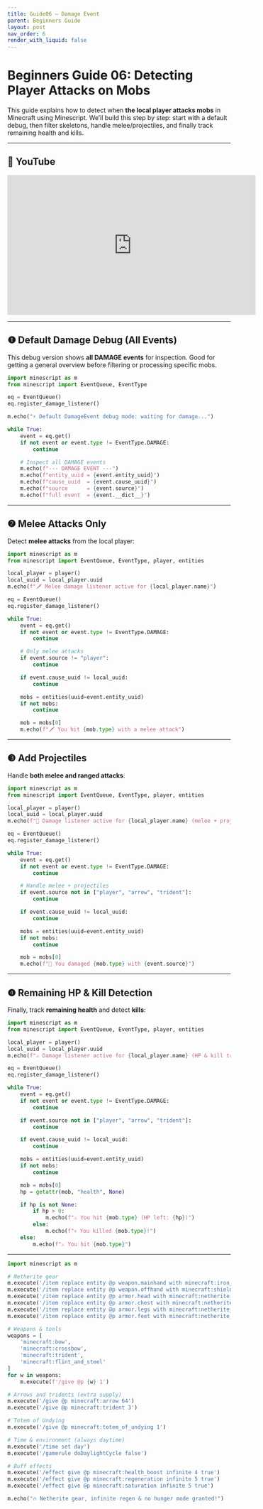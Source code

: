 ```yaml
---
title: Guide06 – Damage Event
parent: Beginners Guide
layout: post
nav_order: 6
render_with_liquid: false
---
```


# Beginners Guide 06: Detecting Player Attacks on Mobs

This guide explains how to detect when **the local player attacks mobs** in Minecraft using Minescript.
We’ll build this step by step: start with a default debug, then filter skeletons, handle melee/projectiles, and finally track remaining health and kills.

---

## 🎥 YouTube

<iframe width="560" height="315" src="https://www.youtube.com/embed/RyYp23zCKKs?si=C80wwbBWD1xahm-r" title="YouTube video player" frameborder="0" allow="accelerometer; autoplay; clipboard-write; encrypted-media; gyroscope; picture-in-picture; web-share" referrerpolicy="strict-origin-when-cross-origin" allowfullscreen></iframe>

---

## ❶ Default Damage Debug (All Events)

This debug version shows **all DAMAGE events** for inspection.
Good for getting a general overview before filtering or processing specific mobs.

```python
import minescript as m
from minescript import EventQueue, EventType

eq = EventQueue()
eq.register_damage_listener()

m.echo("⚡ Default DamageEvent debug mode: waiting for damage...")

while True:
    event = eq.get()
    if not event or event.type != EventType.DAMAGE:
        continue

    # Inspect all DAMAGE events
    m.echo(f"--- DAMAGE EVENT ---")
    m.echo(f"entity_uuid = {event.entity_uuid}")
    m.echo(f"cause_uuid  = {event.cause_uuid}")
    m.echo(f"source      = {event.source}")
    m.echo(f"full event  = {event.__dict__}")
```

---

## ❷ Melee Attacks Only

Detect **melee attacks** from the local player:

```python
import minescript as m
from minescript import EventQueue, EventType, player, entities

local_player = player()
local_uuid = local_player.uuid
m.echo(f"🗡 Melee damage listener active for {local_player.name}")

eq = EventQueue()
eq.register_damage_listener()

while True:
    event = eq.get()
    if not event or event.type != EventType.DAMAGE:
        continue

    # Only melee attacks
    if event.source != "player":
        continue

    if event.cause_uuid != local_uuid:
        continue

    mobs = entities(uuid=event.entity_uuid)
    if not mobs:
        continue

    mob = mobs[0]
    m.echo(f"🗡 You hit {mob.type} with a melee attack")
```

---

## ❸ Add Projectiles

Handle **both melee and ranged attacks**:

```python
import minescript as m
from minescript import EventQueue, EventType, player, entities

local_player = player()
local_uuid = local_player.uuid
m.echo(f"🏹 Damage listener active for {local_player.name} (melee + projectiles)")

eq = EventQueue()
eq.register_damage_listener()

while True:
    event = eq.get()
    if not event or event.type != EventType.DAMAGE:
        continue

    # Handle melee + projectiles
    if event.source not in ["player", "arrow", "trident"]:
        continue

    if event.cause_uuid != local_uuid:
        continue

    mobs = entities(uuid=event.entity_uuid)
    if not mobs:
        continue

    mob = mobs[0]
    m.echo(f"🎯 You damaged {mob.type} with {event.source}")
```

---

## ❹ Remaining HP & Kill Detection

Finally, track **remaining health** and detect **kills**:

```python
import minescript as m
from minescript import EventQueue, EventType, player, entities

local_player = player()
local_uuid = local_player.uuid
m.echo(f"⚔️ Damage listener active for {local_player.name} (HP & kill tracking)")

eq = EventQueue()
eq.register_damage_listener()

while True:
    event = eq.get()
    if not event or event.type != EventType.DAMAGE:
        continue

    if event.source not in ["player", "arrow", "trident"]:
        continue

    if event.cause_uuid != local_uuid:
        continue

    mobs = entities(uuid=event.entity_uuid)
    if not mobs:
        continue

    mob = mobs[0]
    hp = getattr(mob, "health", None)

    if hp is not None:
        if hp > 0:
            m.echo(f"⚔️ You hit {mob.type} (HP left: {hp})")
        else:
            m.echo(f"💀 You killed {mob.type}!")
    else:
        m.echo(f"⚔️ You hit {mob.type}")
```

---

```python
import minescript as m

# Netherite gear
m.execute('/item replace entity @p weapon.mainhand with minecraft:iron_sword')
m.execute('/item replace entity @p weapon.offhand with minecraft:shield')
m.execute('/item replace entity @p armor.head with minecraft:netherite_helmet')
m.execute('/item replace entity @p armor.chest with minecraft:netherite_chestplate')
m.execute('/item replace entity @p armor.legs with minecraft:netherite_leggings')
m.execute('/item replace entity @p armor.feet with minecraft:netherite_boots')

# Weapons & tools
weapons = [
    'minecraft:bow',
    'minecraft:crossbow',
    'minecraft:trident',
    'minecraft:flint_and_steel'
]
for w in weapons:
    m.execute(f'/give @p {w} 1')

# Arrows and tridents (extra supply)
m.execute('/give @p minecraft:arrow 64')
m.execute('/give @p minecraft:trident 3')

# Totem of Undying
m.execute('/give @p minecraft:totem_of_undying 1')

# Time & environment (always daytime)
m.execute('/time set day')
m.execute('/gamerule doDaylightCycle false')

# Buff effects
m.execute('/effect give @p minecraft:health_boost infinite 4 true')     # extra hearts
m.execute('/effect give @p minecraft:regeneration infinite 5 true')     # auto heal
m.execute('/effect give @p minecraft:saturation infinite 5 true')       # no hunger

m.echo("🔥 Netherite gear, infinite regen & no hunger mode granted!")
```
